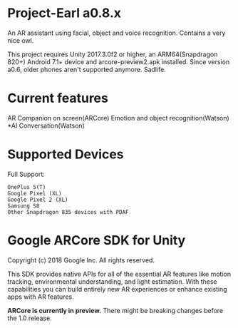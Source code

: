 # Project-Earl a0.8.x
An AR assistant using facial, object and voice recognition. Contains a very nice owl.


This project requires Unity 2017.3.0f2 or higher, an ARM64(Snapdragon 820+) Android 7.1+ device and arcore-preview2.apk installed.
Since version a0.6, older phones aren't supported anymore. Sadlife.


# Current features
AR Companion on screen(ARCore)
Emotion and object recognition(Watson)
*AI Conversation(Watson)

# Supported Devices
Full Support:

    OnePlus 5(T)
    Google Pixel (XL)
    Google Pixel 2 (XL)
    Samsung S8
    Other Snapdragon 835 devices with PDAF


Google ARCore SDK for Unity
=====================
Copyright (c) 2018 Google Inc.  All rights reserved.


This SDK provides native APIs for all of the essential AR features like motion tracking, environmental understanding, and light estimation. With these capabilities you can build entirely new AR experiences or enhance existing apps with AR features.

**ARCore is currently in preview.** There might be breaking changes before the 1.0 release.
